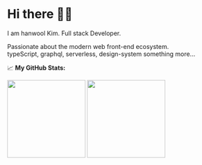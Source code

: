 # Hi there 👋👋



I am hanwool Kim. Full stack Developer.

Passionate about the modern web front-end ecosystem.  
typeScript, graphql, serverless, design-system something more...


📈 **My GitHub Stats:**
<p>
  <img height="180em" src="https://github-readme-stats.vercel.app/api?username=toy-crane&show_icons=true&hide_border=true&&count_private=true&include_all_commits=true" />
  <img height="180em" src="https://github-readme-stats.vercel.app/api/top-langs/?username=toy-crane&exclude_repo=KNN-Image-Classification&show_icons=true&hide_border=true&layout=compact&langs_count=8"/>
</p>


<!--
**toy-crane/toy-crane** is a ✨ _special_ ✨ repository because its `README.md` (this file) appears on your GitHub profile.

Here are some ideas to get you started:

- 🔭 I’m currently working on ...
- 🌱 I’m currently learning ...
- 👯 I’m looking to collaborate on ...
- 🤔 I’m looking for help with ...
- 💬 Ask me about ...
- 📫 How to reach me: ...
- 😄 Pronouns: ...
- ⚡ Fun fact: ...
-->
